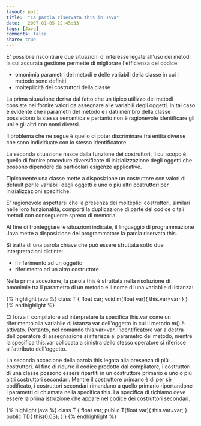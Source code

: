 ```yaml
---
layout: post
title:  "La parola riservata this in Java"
date:   2007-01-05 22:45:33
tags: [Java]
comments: false
share: true
---
```

E' possibile riscontrare due situazioni di interesse legate all'uso dei metodi la cui accurata gestione permette di migliorare 
l'efficienza del codice: 

* omonimia parametri dei metodi e delle variabili della classe in cui i metodo sono definiti 
* molteplicità dei costruttori della classe 


La prima situazione deriva dal fatto che un tipico utilizzo dei metodi consiste nel fornire valori da assegnare alle variabili degli oggetti. 
In tal caso è evidente che i parametri del metodo e i dati membro della classe possiedono la stessa semantica e pertanto non è ragionevole 
identificare gli uni e gli altri con nomi diversi. 

Il problema che ne segue è quello di poter discriminare fra entità diverse che sono individuate con lo stesso identificatore. 

La seconda situazione nasce dalla funzione dei costruttori, il cui scopo è quello di fornire procedure diversificate di 
inizializzazione degli oggetti che possono dipendere da particolari esigenze applicative. 

Tipicamente una classe mette a disposizione un costruttore con valori di default per le variabili degli oggetti e uno o più altri 
costruttori per inizializzazioni specifiche. 

E' ragionevole aspettarsi che la presenza dei molteplici costruttori, similari nelle loro funzionalità, comporti la duplicazione 
di parte del codice o tali metodi con conseguente spreco di memoria. 

Al fine di fronteggiare le situazioni indicate, il linguaggio di programmazione Java mette a disposizione del programmatore la parola riservata this. 

Si tratta di una parola chiave che può essere sfruttata sotto due interpretazioni distinte:

* il riferimento ad un oggetto 
* riferimento ad un altro costruttore 

Nella prima accezione, la parola this è sfruttata nella risoluzione di omonimie tra il parametro di un metodo e il nome di una variabile di istanza:


{% highlight java %}
class T {
   float car;
   void m(float var){
       this.var=var;
   }
}
{% endhighlight %}


Ci forza il compilatore ad interpretare la specifica this.var come un riferimento alla variabile di istanza var dell'oggetto in cui il metodo m()  è attivato.
Pertanto, nel comando this.var=var, l'identificatore var a destra dell'operatore di assegnazione si riferisce al parametro del metodo, 
mentre la specifica this.var collocata a sinistra dello stesso operatore si riferisce all'attributo dell'oggetto. 

La seconda accezione della parola this legata alla presenza di più costruttori. Al fine di ridurre il codice prodotto dal compilatore, 
i costruttori di una classe possono essere ripartiti in un costruttore primario e uno o più altri costruttori secondari. 
Mentre il costruttore primario è di per sè codificato, i costruttori secondari rimandano a quello primario riportandone i parametri
di chiamata nella specifica this. La specifica di richiamo deve essere la prima istruzione che appare nel codice dei costruttori secondari.

{% highlight java %}
class T {
   float var;
   public T(float var){
      this.var=var;
   }
   public T(){
      this(0.03);
   }
}
{% endhighlight %}

